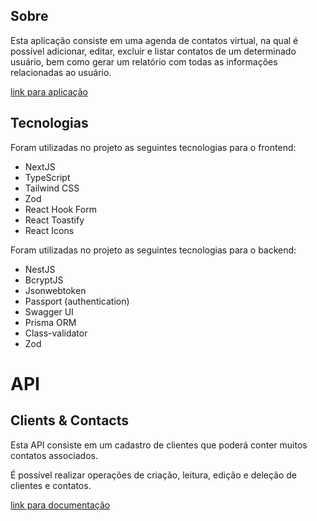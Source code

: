 ## Sobre

Esta aplicação consiste em uma agenda de contatos virtual, na qual é possível adicionar, editar, excluir e listar contatos de um determinado usuário, bem como gerar um relatório com todas as informações relacionadas ao usuário.

[link para aplicação](https://desafio-fullstack-mauriliotn.vercel.app/)

## Tecnologias

Foram utilizadas no projeto as seguintes tecnologias para o frontend:

- NextJS
- TypeScript
- Tailwind CSS
- Zod
- React Hook Form
- React Toastify
- React Icons

Foram utilizadas no projeto as seguintes tecnologias para o backend:

- NestJS
- BcryptJS
- Jsonwebtoken
- Passport (authentication)
- Swagger UI
- Prisma ORM
- Class-validator
- Zod

# API

## Clients & Contacts

Esta API consiste em um cadastro de clientes que poderá conter muitos contatos associados.

É possível realizar operações de criação, leitura, edição e deleção de clientes e contatos.

[link para documentação](https://desafio-fullstack-mauriliotn.onrender.com/api)
